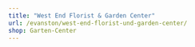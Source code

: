 ```yaml
---
title: "West End Florist & Garden Center"
url: /evanston/west-end-florist-und-garden-center/
shop: Garten-Center
---
```

